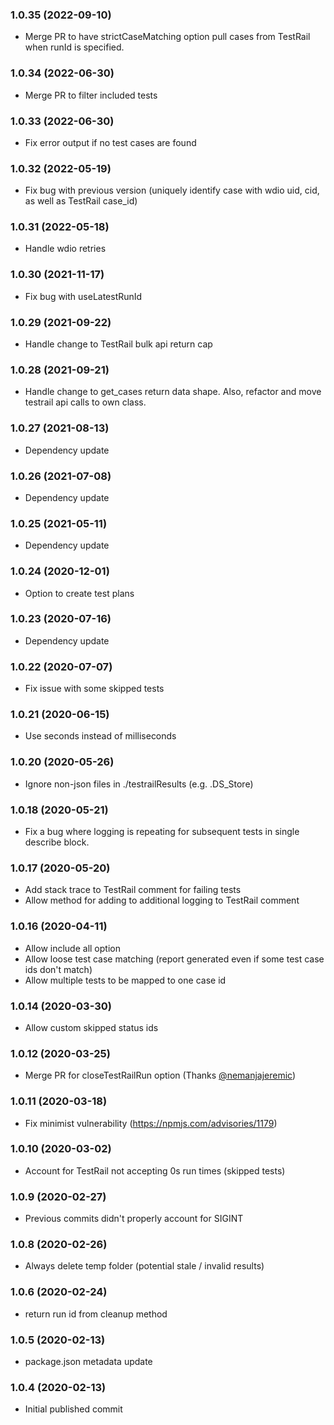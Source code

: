 ### 1.0.35 (2022-09-10)

* Merge PR to have strictCaseMatching option pull cases from TestRail when runId is specified.

### 1.0.34 (2022-06-30)

* Merge PR to filter included tests

### 1.0.33 (2022-06-30)

* Fix error output if no test cases are found

### 1.0.32 (2022-05-19)

* Fix bug with previous version (uniquely identify case with wdio uid, cid, as well as TestRail case_id)

### 1.0.31 (2022-05-18)

* Handle wdio retries

### 1.0.30 (2021-11-17)

* Fix bug with useLatestRunId

### 1.0.29 (2021-09-22)

* Handle change to TestRail bulk api return cap

### 1.0.28 (2021-09-21)

* Handle change to get_cases return data shape.  Also, refactor and move testrail api calls to own class.

### 1.0.27 (2021-08-13)

* Dependency update

### 1.0.26 (2021-07-08)

* Dependency update

### 1.0.25 (2021-05-11)

* Dependency update
### 1.0.24 (2020-12-01)

* Option to create test plans

### 1.0.23 (2020-07-16)

* Dependency update

### 1.0.22 (2020-07-07)

* Fix issue with some skipped tests

### 1.0.21 (2020-06-15)

* Use seconds instead of milliseconds

### 1.0.20 (2020-05-26)

* Ignore non-json files in ./testrailResults (e.g. .DS_Store)

### 1.0.18 (2020-05-21)

* Fix a bug where logging is repeating for subsequent tests in single describe block.

### 1.0.17 (2020-05-20)

* Add stack trace to TestRail comment for failing tests
* Allow method for adding to additional logging to TestRail comment

### 1.0.16 (2020-04-11)

* Allow include all option
* Allow loose test case matching (report generated even if some test case ids don't match)
* Allow multiple tests to be mapped to one case id

### 1.0.14 (2020-03-30)

* Allow custom skipped status ids

### 1.0.12 (2020-03-25)

* Merge PR for closeTestRailRun option (Thanks [@nemanjajeremic](https://github.com/nemanjajeremic))

### 1.0.11 (2020-03-18)

* Fix minimist vulnerability (https://npmjs.com/advisories/1179)

### 1.0.10 (2020-03-02)

* Account for TestRail not accepting 0s run times (skipped tests)

### 1.0.9 (2020-02-27)

* Previous commits didn't properly account for SIGINT

### 1.0.8 (2020-02-26)

* Always delete temp folder (potential stale / invalid results)

### 1.0.6 (2020-02-24)

* return run id from cleanup method

### 1.0.5 (2020-02-13)

* package.json metadata update

### 1.0.4 (2020-02-13)

* Initial published commit